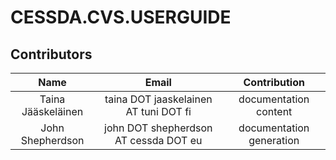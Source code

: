 # CESSDA.CVS.USERGUIDE

## Contributors

|        Name         |                       Email                        |       Contribution       |
|:-------------------:|:--------------------------------------------------:|:------------------------:|
| Taina Jääskeläinen  |       taina DOT jaaskelainen AT tuni DOT fi        |  documentation content   |
|  John Shepherdson   |       john DOT shepherdson AT cessda DOT eu        | documentation generation |
